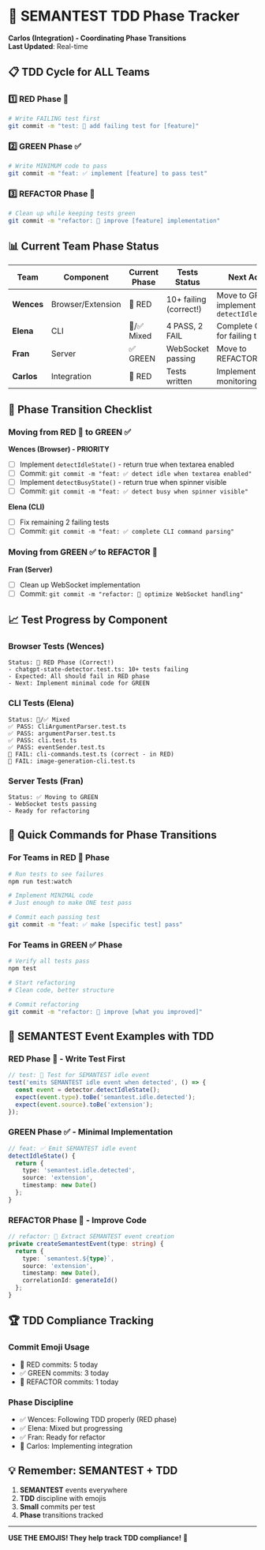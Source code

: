 # 🧪 SEMANTEST TDD Phase Tracker

**Carlos (Integration) - Coordinating Phase Transitions**  
**Last Updated**: Real-time

## 📋 TDD Cycle for ALL Teams

### 1️⃣ RED Phase 🔴
```bash
# Write FAILING test first
git commit -m "test: 🔴 add failing test for [feature]"
```

### 2️⃣ GREEN Phase ✅
```bash
# Write MINIMUM code to pass
git commit -m "feat: ✅ implement [feature] to pass test"
```

### 3️⃣ REFACTOR Phase 🔄
```bash
# Clean up while keeping tests green
git commit -m "refactor: 🔄 improve [feature] implementation"
```

## 📊 Current Team Phase Status

| Team | Component | Current Phase | Tests Status | Next Action |
|------|-----------|--------------|--------------|-------------|
| **Wences** | Browser/Extension | 🔴 RED | 10+ failing (correct!) | Move to GREEN - implement `detectIdleState()` |
| **Elena** | CLI | 🔴/✅ Mixed | 4 PASS, 2 FAIL | Complete GREEN for failing tests |
| **Fran** | Server | ✅ GREEN | WebSocket passing | Move to REFACTOR |
| **Carlos** | Integration | 🔴 RED | Tests written | Implement monitoring |

## 🎯 Phase Transition Checklist

### Moving from RED 🔴 to GREEN ✅

**Wences (Browser) - PRIORITY**
- [ ] Implement `detectIdleState()` - return true when textarea enabled
- [ ] Commit: `git commit -m "feat: ✅ detect idle when textarea enabled"`
- [ ] Implement `detectBusyState()` - return true when spinner visible
- [ ] Commit: `git commit -m "feat: ✅ detect busy when spinner visible"`

**Elena (CLI)**
- [ ] Fix remaining 2 failing tests
- [ ] Commit: `git commit -m "feat: ✅ complete CLI command parsing"`

### Moving from GREEN ✅ to REFACTOR 🔄

**Fran (Server)**
- [ ] Clean up WebSocket implementation
- [ ] Commit: `git commit -m "refactor: 🔄 optimize WebSocket handling"`

## 📈 Test Progress by Component

### Browser Tests (Wences)
```
Status: 🔴 RED Phase (Correct!)
- chatgpt-state-detector.test.ts: 10+ tests failing
- Expected: All should fail in RED phase
- Next: Implement minimal code for GREEN
```

### CLI Tests (Elena)
```
Status: 🔴/✅ Mixed
✅ PASS: CliArgumentParser.test.ts
✅ PASS: argumentParser.test.ts
✅ PASS: cli.test.ts
✅ PASS: eventSender.test.ts
🔴 FAIL: cli-commands.test.ts (correct - in RED)
🔴 FAIL: image-generation-cli.test.ts
```

### Server Tests (Fran)
```
Status: ✅ Moving to GREEN
- WebSocket tests passing
- Ready for refactoring
```

## 🚀 Quick Commands for Phase Transitions

### For Teams in RED 🔴 Phase
```bash
# Run tests to see failures
npm run test:watch

# Implement MINIMAL code
# Just enough to make ONE test pass

# Commit each passing test
git commit -m "feat: ✅ make [specific test] pass"
```

### For Teams in GREEN ✅ Phase
```bash
# Verify all tests pass
npm test

# Start refactoring
# Clean code, better structure

# Commit refactoring
git commit -m "refactor: 🔄 improve [what you improved]"
```

## 📝 SEMANTEST Event Examples with TDD

### RED Phase 🔴 - Write Test First
```typescript
// test: 🔴 Test for SEMANTEST idle event
test('emits SEMANTEST idle event when detected', () => {
  const event = detector.detectIdleState();
  expect(event.type).toBe('semantest.idle.detected');
  expect(event.source).toBe('extension');
});
```

### GREEN Phase ✅ - Minimal Implementation
```typescript
// feat: ✅ Emit SEMANTEST idle event
detectIdleState() {
  return {
    type: 'semantest.idle.detected',
    source: 'extension',
    timestamp: new Date()
  };
}
```

### REFACTOR Phase 🔄 - Improve Code
```typescript
// refactor: 🔄 Extract SEMANTEST event creation
private createSemantestEvent(type: string) {
  return {
    type: `semantest.${type}`,
    source: 'extension',
    timestamp: new Date(),
    correlationId: generateId()
  };
}
```

## 🏆 TDD Compliance Tracking

### Commit Emoji Usage
- 🔴 RED commits: 5 today
- ✅ GREEN commits: 3 today
- 🔄 REFACTOR commits: 1 today

### Phase Discipline
- ✅ Wences: Following TDD properly (RED phase)
- ✅ Elena: Mixed but progressing
- ✅ Fran: Ready for refactor
- 🔄 Carlos: Implementing integration

## 💡 Remember: SEMANTEST + TDD

1. **SEMANTEST** events everywhere
2. **TDD** discipline with emojis
3. **Small** commits per test
4. **Phase** transitions tracked

---

**USE THE EMOJIS! They help track TDD compliance!** 🧪